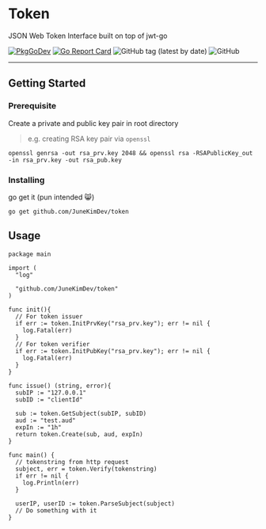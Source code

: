 # Token

JSON Web Token Interface built on top of jwt-go

[![PkgGoDev](https://pkg.go.dev/badge/github.com/JuneKimDev/token)](https://pkg.go.dev/github.com/JuneKimDev/token)
[![Go Report Card](https://goreportcard.com/badge/github.com/JuneKimDev/token)](https://goreportcard.com/report/github.com/JuneKimDev/token)
![GitHub tag (latest by date)](https://img.shields.io/github/v/tag/JuneKimDev/token)
![GitHub](https://img.shields.io/github/license/JuneKimDev/token)

---

## Getting Started

### Prerequisite

Create a private and public key pair in root directory

> e.g. creating RSA key pair via `openssl`

```shell
openssl genrsa -out rsa_prv.key 2048 && openssl rsa -RSAPublicKey_out -in rsa_prv.key -out rsa_pub.key
```

### Installing

go get it (pun intended :smile_cat:)

```shell
go get github.com/JuneKimDev/token
```

## Usage

```golang
package main

import (
  "log"

  "github.com/JuneKimDev/token"
)

func init(){
  // For token issuer
  if err := token.InitPrvKey("rsa_prv.key"); err != nil {
    log.Fatal(err)
  }
  // For token verifier
  if err := token.InitPubKey("rsa_prv.key"); err != nil {
    log.Fatal(err)
  }
}

func issue() (string, error){
  subIP := "127.0.0.1"
  subID := "clientId"

  sub := token.GetSubject(subIP, subID)
  aud := "test.aud"
  expIn := "1h"
  return token.Create(sub, aud, expIn)
}

func main() {
  // tokenstring from http request
  subject, err = token.Verify(tokenstring)
  if err != nil {
    log.Println(err)
  }

  userIP, userID := token.ParseSubject(subject)
  // Do something with it
}
```
